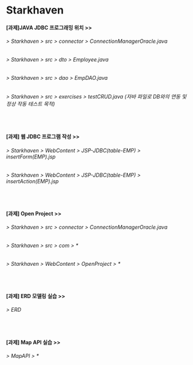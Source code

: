 # Starkhaven

#### [과제]JAVA JDBC 프로그래밍 위치 >>
###### > Starkhaven > src > connector > ConnectionManagerOracle.java
###### > Starkhaven > src > dto > Employee.java
###### > Starkhaven > src > dao > EmpDAO.java
###### > Starkhaven > src > exercises > testCRUD.java (자바 파일로 DB와의 연동 및 정상 작동 테스트 목적)
<br>

#### [과제] 웹 JDBC 프로그램 작성 >>
###### > Starkhaven > WebContent > JSP-JDBC(table-EMP) > insertForm(EMP).jsp
###### > Starkhaven > WebContent > JSP-JDBC(table-EMP) > insertAction(EMP).jsp
<br>

#### [과제] Open Project >>
###### > Starkhaven > src > connector > ConnectionManagerOracle.java
###### > Starkhaven > src > com > *
###### > Starkhaven > WebContent > OpenProject > *
<br>

#### [과제] ERD 모델링 실습 >>
###### > ERD
<br>

#### [과제] Map API 실습 >>
###### > MapAPI > *
<br>
